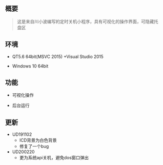 ﻿## 概要
> 这是来自川小波编写的定时关机小程序，具有可视化的操作界面，可隐藏托盘区

## 环境
* QT5.6 64bit(MSVC 2015) +Visual Studio 2015

* Windows 10 64bit

## 功能
* 可视化操作

* 后台运行

##  更新
+ UD191102
	+ lCD背景为白色背景
	+ 修复了一个bug
+ UD200220
	+ 更为系统api关机，避免dos窗口弹出
